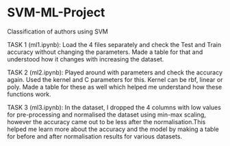 # SVM-ML-Project
Classification of authors using SVM

TASK 1
(ml1.ipynb):
Load the 4 files separately and check the Test and Train accuracy without changing the parameters. Made a table for that and understood how it changes with increasing the dataset.

TASK 2
(ml2.ipynb):
Played around with parameters and check the accuracy again. Used the kernel and C parameters for this. Kernel can be rbf, linear or poly. Made a table for these as well which helped me understand how these functions work.

TASK 3
(ml3.ipynb):
In the dataset, I dropped the 4 columns with low values for pre-processing and normalised the dataset using min-max scaling, however the accuracy came out to be less after the normalisation.This helped me learn more about the accuracy and the model by making a table for before and after normalisation results for various datasets.
